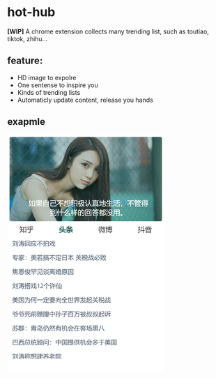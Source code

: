 # hot-hub

**[WIP]** A chrome extension collects many trending list, such as toutiao, tiktok, zhihu...

## feature:
  - HD image to expolre 
  - One sentense to inspire you
  - Kinds of trending lists
  - Automaticly update content, release you hands

## exapmle
<div >
  <img src="./src/assets/example.png" style="width:360px">
</div>
